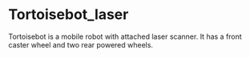 # Tortoisebot_laser
Tortoisebot is a mobile robot with attached laser scanner. It has a front caster wheel and two rear powered wheels. 

